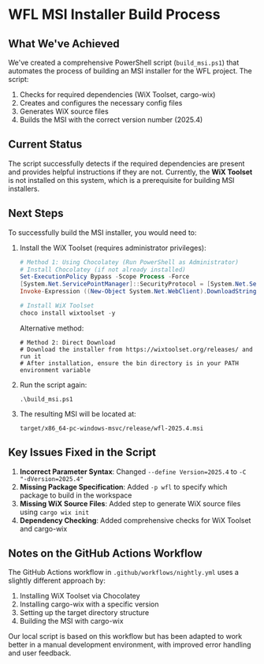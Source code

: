 # WFL MSI Installer Build Process

## What We've Achieved

We've created a comprehensive PowerShell script (`build_msi.ps1`) that automates the process of building an MSI installer for the WFL project. The script:

1. Checks for required dependencies (WiX Toolset, cargo-wix)
2. Creates and configures the necessary config files
3. Generates WiX source files
4. Builds the MSI with the correct version number (2025.4)

## Current Status

The script successfully detects if the required dependencies are present and provides helpful instructions if they are not. Currently, the **WiX Toolset** is not installed on this system, which is a prerequisite for building MSI installers.

## Next Steps

To successfully build the MSI installer, you would need to:

1. Install the WiX Toolset (requires administrator privileges):
   ```powershell
   # Method 1: Using Chocolatey (Run PowerShell as Administrator)
   # Install Chocolatey (if not already installed)
   Set-ExecutionPolicy Bypass -Scope Process -Force
   [System.Net.ServicePointManager]::SecurityProtocol = [System.Net.ServicePointManager]::SecurityProtocol -bor 3072
   Invoke-Expression ((New-Object System.Net.WebClient).DownloadString('https://community.chocolatey.org/install.ps1'))
   
   # Install WiX Toolset
   choco install wixtoolset -y
   ```
   
   Alternative method:
   ```
   # Method 2: Direct Download
   # Download the installer from https://wixtoolset.org/releases/ and run it
   # After installation, ensure the bin directory is in your PATH environment variable
   ```

2. Run the script again:
   ```
   .\build_msi.ps1
   ```

3. The resulting MSI will be located at:
   ```
   target/x86_64-pc-windows-msvc/release/wfl-2025.4.msi
   ```

## Key Issues Fixed in the Script

1. **Incorrect Parameter Syntax**: Changed `--define Version=2025.4` to `-C "-dVersion=2025.4"`
2. **Missing Package Specification**: Added `-p wfl` to specify which package to build in the workspace
3. **Missing WiX Source Files**: Added step to generate WiX source files using `cargo wix init`
4. **Dependency Checking**: Added comprehensive checks for WiX Toolset and cargo-wix

## Notes on the GitHub Actions Workflow

The GitHub Actions workflow in `.github/workflows/nightly.yml` uses a slightly different approach by:

1. Installing WiX Toolset via Chocolatey
2. Installing cargo-wix with a specific version
3. Setting up the target directory structure
4. Building the MSI with cargo-wix

Our local script is based on this workflow but has been adapted to work better in a manual development environment, with improved error handling and user feedback.
